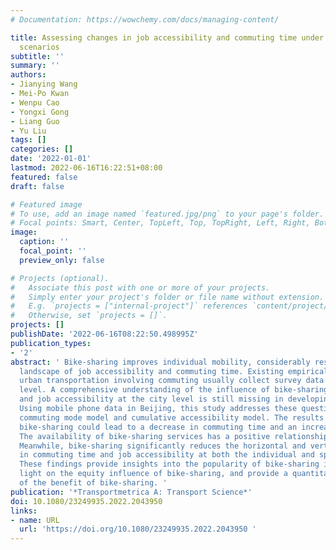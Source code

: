 ```yaml
---
# Documentation: https://wowchemy.com/docs/managing-content/

title: Assessing changes in job accessibility and commuting time under bike-sharing
  scenarios
subtitle: ''
summary: ''
authors:
- Jianying Wang
- Mei-Po Kwan
- Wenpu Cao
- Yongxi Gong
- Liang Guo
- Yu Liu
tags: []
categories: []
date: '2022-01-01'
lastmod: 2022-06-16T16:22:51+08:00
featured: false
draft: false

# Featured image
# To use, add an image named `featured.jpg/png` to your page's folder.
# Focal points: Smart, Center, TopLeft, Top, TopRight, Left, Right, BottomLeft, Bottom, BottomRight.
image:
  caption: ''
  focal_point: ''
  preview_only: false

# Projects (optional).
#   Associate this post with one or more of your projects.
#   Simply enter your project's folder or file name without extension.
#   E.g. `projects = ["internal-project"]` references `content/project/deep-learning/index.md`.
#   Otherwise, set `projects = []`.
projects: []
publishDate: '2022-06-16T08:22:50.498995Z'
publication_types:
- '2'
abstract: ' Bike-sharing improves individual mobility, considerably reshaping the
  landscape of job accessibility and commuting time. Existing empirical studies in
  urban transportation involving commuting usually collect survey data at the aggregate
  level. A comprehensive understanding of the influence of bike-sharing on commuting
  and job accessibility at the city level is still missing in developing countries.
  Using mobile phone data in Beijing, this study addresses these questions with a
  commuting mode model and cumulative accessibility model. The results indicate that
  bike-sharing could lead to a decrease in commuting time and an increase in job accessibility.
  The availability of bike-sharing services has a positive relationship with its effectiveness.
  Meanwhile, bike-sharing significantly reduces the horizontal and vertical inequality
  in commuting time and job accessibility at both the individual and spatial levels.
  These findings provide insights into the popularity of bike-sharing in China, shed
  light on the equity influence of bike-sharing, and provide a quantitative measurement
  of the benefit of bike-sharing. '
publication: '*Transportmetrica A: Transport Science*'
doi: 10.1080/23249935.2022.2043950
links:
- name: URL
  url: 'https://doi.org/10.1080/23249935.2022.2043950 '
---
```

